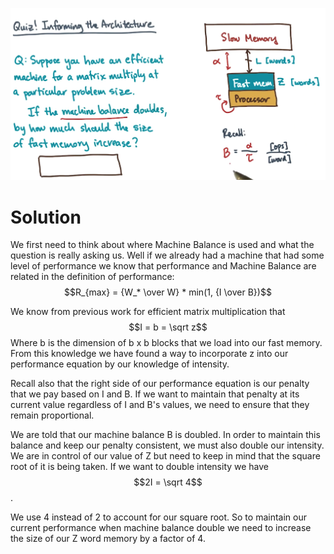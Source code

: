 ![Informing Architecture Example](https://github.com/jonathanmsnow/cse6220-hpc-notes/blob/main/images/informing-architecture.png?raw=true)
# Solution
We first need to think about where Machine Balance is used and what the question is really asking us. Well if we already had a machine that had some level of performance we know that performance and Machine Balance are related in the definition of performance: 
$$R_{max} = {W_* \over W} * min(1, {I \over B})$$

We know from previous work for efficient matrix multiplication that $$I = b = \sqrt z$$
Where b is the dimension of b x b blocks that we load into our fast memory. From this knowledge we have found a way to incorporate z into our performance equation by our knowledge of intensity.

Recall also that the right side of our performance equation is our penalty that we pay based on I and B. If we want to maintain that penalty at its current value regardless of I and B's values, we need to ensure that they remain proportional.

We are told that our machine balance B is doubled. In order to maintain this balance and keep our penalty consistent, we must also double our intensity. We are in control of our value of Z but need to keep in mind that the square root of it is being taken. If we want to double intensity we have $$2I = \sqrt 4$$.

We use 4 instead of 2 to account for our square root. So to maintain our current performance when machine balance double we need to increase the size of our Z word memory by a factor of 4.
